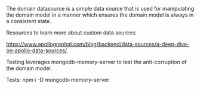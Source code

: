 The domain datasource is a simple data source that is used for manipulating the domain model in a manner which ensures  the domain model is always in a consistent state.

Resources to learn more about custom data sources:

https://www.apollographql.com/blog/backend/data-sources/a-deep-dive-on-apollo-data-sources/


Testing leverages mongodb-memory-server to test the anti-corruption of the domain model.

Tests:
npm i -D mongodb-memory-server